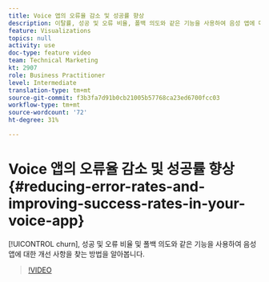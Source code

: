 ```yaml
---
title: Voice 앱의 오류율 감소 및 성공률 향상
description: 이탈률, 성공 및 오류 비율, 폴백 의도와 같은 기능을 사용하여 음성 앱에 대한 개선 사항을 찾는 방법을 살펴봅니다.
feature: Visualizations
topics: null
activity: use
doc-type: feature video
team: Technical Marketing
kt: 2907
role: Business Practitioner
level: Intermediate
translation-type: tm+mt
source-git-commit: f3b3fa7d91b0cb21005b57768ca23ed6700fcc03
workflow-type: tm+mt
source-wordcount: '72'
ht-degree: 31%

---
```



# Voice 앱의 오류율 감소 및 성공률 향상 {#reducing-error-rates-and-improving-success-rates-in-your-voice-app}

[!UICONTROL churn], 성공 및 오류 비율 및 폴백 의도와 같은 기능을 사용하여 음성 앱에 대한 개선 사항을 찾는 방법을 알아봅니다.

>[!VIDEO](https://video.tv.adobe.com/v/27222/?quality=9)
